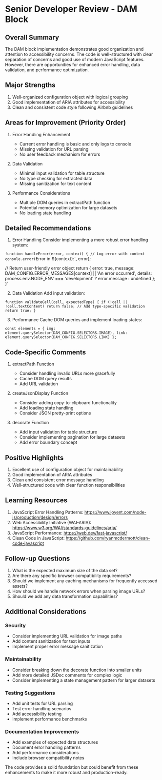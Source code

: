 # Senior Developer Review - DAM Block

## Overall Summary
The DAM block implementation demonstrates good organization and attention to accessibility concerns. The code is well-structured with clear separation of concerns and good use of modern JavaScript features. However, there are opportunities for enhanced error handling, data validation, and performance optimization.

## Major Strengths
1. Well-organized configuration object with logical grouping
2. Good implementation of ARIA attributes for accessibility
3. Clean and consistent code style following Airbnb guidelines

## Areas for Improvement (Priority Order)

1. Error Handling Enhancement
   - Current error handling is basic and only logs to console
   - Missing validation for URL parsing
   - No user feedback mechanism for errors

2. Data Validation
   - Minimal input validation for table structure
   - No type checking for extracted data
   - Missing sanitization for text content

3. Performance Considerations
   - Multiple DOM queries in extractPath function
   - Potential memory optimization for large datasets
   - No loading state handling

## Detailed Recommendations

1. Error Handling
   Consider implementing a more robust error handling system:

`function handleError(error, context) {
  // Log error with context
  console.error(`Error in ${context}:`, error);
  
  // Return user-friendly error object
  return {
    error: true,
    message: DAM_CONFIG.ERROR_MESSAGES[context] || 'An error occurred',
    details: process.env.NODE_ENV === 'development' ? error.message : undefined
  };
}`

2. Data Validation
   Add input validation:

`function validateCell(cell, expectedType) {
  if (!cell || !cell.textContent) return false;
  // Add type-specific validation
  return true;
}`

3. Performance
   Cache DOM queries and implement loading states:

`const elements = {
  img: element.querySelector(DAM_CONFIG.SELECTORS.IMAGE),
  link: element.querySelector(DAM_CONFIG.SELECTORS.LINK)
};`

## Code-Specific Comments

1. extractPath Function
   - Consider handling invalid URLs more gracefully
   - Cache DOM query results
   - Add URL validation

2. createJsonDisplay Function
   - Consider adding copy-to-clipboard functionality
   - Add loading state handling
   - Consider JSON pretty-print options

3. decorate Function
   - Add input validation for table structure
   - Consider implementing pagination for large datasets
   - Add error boundary concept

## Positive Highlights
1. Excellent use of configuration object for maintainability
2. Good implementation of ARIA attributes
3. Clean and consistent error message handling
4. Well-structured code with clear function responsibilities

## Learning Resources
1. JavaScript Error Handling Patterns: https://www.joyent.com/node-js/production/design/errors
2. Web Accessibility Initiative (WAI-ARIA): https://www.w3.org/WAI/standards-guidelines/aria/
3. JavaScript Performance: https://web.dev/fast-javascript/
4. Clean Code in JavaScript: https://github.com/ryanmcdermott/clean-code-javascript

## Follow-up Questions
1. What is the expected maximum size of the data set?
2. Are there any specific browser compatibility requirements?
3. Should we implement any caching mechanisms for frequently accessed assets?
4. How should we handle network errors when parsing image URLs?
5. Should we add any data transformation capabilities?

## Additional Considerations

### Security
- Consider implementing URL validation for image paths
- Add content sanitization for text inputs
- Implement proper error message sanitization

### Maintainability
- Consider breaking down the decorate function into smaller units
- Add more detailed JSDoc comments for complex logic
- Consider implementing a state management pattern for larger datasets

### Testing Suggestions
- Add unit tests for URL parsing
- Test error handling scenarios
- Add accessibility testing
- Implement performance benchmarks

### Documentation Improvements
- Add examples of expected data structures
- Document error handling patterns
- Add performance considerations
- Include browser compatibility notes

The code provides a solid foundation but could benefit from these enhancements to make it more robust and production-ready.

